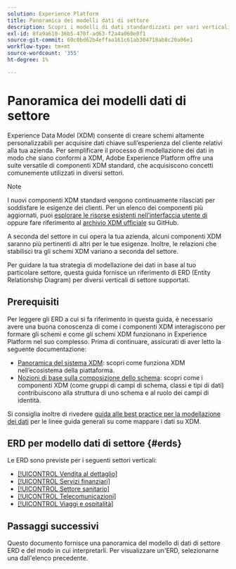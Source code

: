 ```yaml
---
solution: Experience Platform
title: Panoramica dei modelli dati di settore
description: Scopri i modelli di dati standardizzati per vari verticali del settore che possono essere costruiti utilizzando i componenti standard Experience Data Model (XDM).
exl-id: 8fa9a610-36b5-470f-ad63-f2a4a060e0f1
source-git-commit: 60c0bd62b4effaa161c61ab304718ab8c20a06e1
workflow-type: tm+mt
source-wordcount: '355'
ht-degree: 1%

---
```


# Panoramica dei modelli dati di settore

Experience Data Model (XDM) consente di creare schemi altamente personalizzabili per acquisire dati chiave sull’esperienza del cliente relativi alla tua azienda. Per semplificare il processo di modellazione dei dati in modo che siano conformi a XDM, Adobe Experience Platform offre una suite versatile di componenti XDM standard, che acquisiscono concetti comunemente utilizzati in diversi settori.

>[!NOTE]
>
>I nuovi componenti XDM standard vengono continuamente rilasciati per soddisfare le esigenze dei clienti. Per un elenco dei componenti più aggiornati, puoi [esplorare le risorse esistenti nell’interfaccia utente di](../../ui/explore.md) oppure fare riferimento al [archivio XDM ufficiale](https://github.com/adobe/xdm/tree/master/components) su GitHub.

A seconda del settore in cui opera la tua azienda, alcuni componenti XDM saranno più pertinenti di altri per le tue esigenze. Inoltre, le relazioni che stabilisci tra gli schemi XDM variano a seconda del settore.

Per guidare la tua strategia di modellazione dei dati in base al tuo particolare settore, questa guida fornisce un riferimento di ERD (Entity Relationship Diagram) per diversi verticali di settore supportati.

## Prerequisiti

Per leggere gli ERD a cui si fa riferimento in questa guida, è necessario avere una buona conoscenza di come i componenti XDM interagiscono per formare gli schemi e come gli schemi XDM funzionano in Experience Platform nel suo complesso. Prima di continuare, assicurati di aver letto la seguente documentazione:

* [Panoramica del sistema XDM](../../home.md): scopri come funziona XDM nell’ecosistema della piattaforma.
* [Nozioni di base sulla composizione dello schema](../../schema/composition.md): scopri come i componenti XDM (come gruppi di campi di schema, classi e tipi di dati) contribuiscono alla struttura di uno schema e al ruolo dei campi di identità.

Si consiglia inoltre di rivedere [guida alle best practice per la modellazione dei dati](../../schema/best-practices.md) per le linee guida generali su come mappare i dati su XDM.

## ERD per modello dati di settore {#erds}

Le ERD sono previste per i seguenti settori verticali:

* [[!UICONTROL Vendita al dettaglio]](./retail.md)
* [[!UICONTROL Servizi finanziari]](./financial.md)
* [[!UICONTROL Settore sanitario]](./healthcare.md)
* [[!UICONTROL Telecomunicazioni]](./telecom.md)
* [[!UICONTROL Viaggi e ospitalità]](./travel-hospitality.md)

## Passaggi successivi

Questo documento fornisce una panoramica del modello di dati di settore ERD e del modo in cui interpretarli. Per visualizzare un&#39;ERD, selezionarne una dall&#39;elenco precedente.
